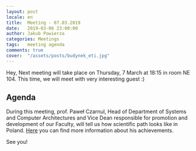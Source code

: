 ```yaml
---
layout: post
locale: en
title:  Meeting - 07.03.2019
date:   2019-03-06 23:00:00
author: Jakub Powierza
categories: Meetings
tags:	meeting agenda
comments: true
cover:  "/assets/posts/budynek_eti.jpg"
---
```


Hey,
Next meeting will take place on Thursday, 7 March at 18:15 in room NE 104. This time, we will
 meet with very interesting guest :)

## Agenda

During this meeting, prof. Paweł Czarnul, Head of Department of Systems and Computer Architectures
 and Vice Dean responsible for promotion and development of our Faculty, will tell us how scientific
 path looks like in Poland. [Here](https://pg.edu.pl/82cbf6c40b_pawel.czarnul) you can find more
 information about his achievements.

See you!
